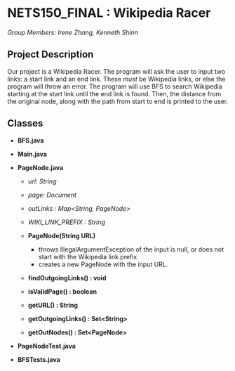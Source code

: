 # NETS150_FINAL : Wikipedia Racer
_Group Members: Irene Zhang, Kenneth Shinn_
## Project Description
Our project is a Wikipedia Racer. The program will ask the user to input two links: a start link and an end link. These *must* be Wikipedia links, or else the program will throw an error. The program will use BFS to search Wikipedia starting at the start link until the end link is found. Then, the distance from the original node, along with the path from start to end is printed to the user. 

## Classes
* **BFS.java**

* **Main.java**
  
* **PageNode.java**
  
  * *url: String*
  * *page: Document*
  * *outLinks : Map\<String, PageNode\>*
  * *WIKI\_LINK\_PREFIX : String*
  
  * **PageNode(String URL)**
    * throws IllegalArgumentException of the input is null, or does not start with the Wikipedia link prefix
    * creates a new PageNode with the input URL.
  * **findOutgoingLinks() : void**
  * **isValidPage() : boolean**
  * **getURL() : String**
  * **getOutgoingLinks() : Set\<String\>**
  * **getOutNodes() : Set\<PageNode\>**
* **PageNodeTest.java**
  
* **BFSTests.java**
  
